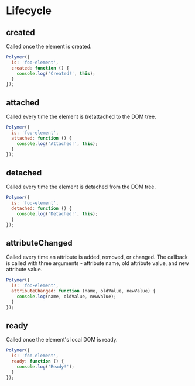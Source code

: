 # Lifecycle

## created

Called once the element is created.

```javascript
Polymer({
  is: 'foo-element',
  created: function () {
    console.log('Created!', this);
  }
});
```

## attached

Called every time the element is (re)attached to the DOM tree.

```javascript
Polymer({
  is: 'foo-element',
  attached: function () {
  	console.log('Attached!', this);
  }
});
```

## detached

Called every time the element is detached from the DOM tree.

```javascript
Polymer({
  is: 'foo-element',
  detached: function () {
  	console.log('Detached!', this);
  }
});
```

## attributeChanged

Called every time an attribute is added, removed, or changed.
The callback is called with three arguments - attribute name,
old attribute value, and new attribute value.

```javascript
Polymer({
  is: 'foo-element',
  attributeChanged: function (name, oldValue, newValue) {
  	console.log(name, oldValue, newValue);
  }
});
```

## ready

Called once the element's local DOM is ready.

```javascript
Polymer({
  is: 'foo-element',
  ready: function () {
  	console.log('Ready!');
  }
});
```
